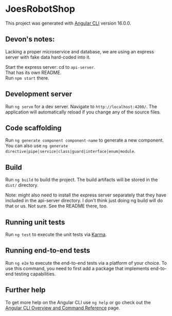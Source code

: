 # JoesRobotShop

This project was generated with [Angular CLI](https://github.com/angular/angular-cli) version 16.0.0.


## Devon's notes:
Lacking a proper microservice and database, we are using an express server with fake data hard-coded into it. 

Start the express server: cd to `api-server`.  
That has its own README.  
Run `npm start` there. 

## Development server

Run `ng serve` for a dev server. Navigate to `http://localhost:4200/`. The application will automatically reload if you change any of the source files.

## Code scaffolding

Run `ng generate component component-name` to generate a new component. You can also use `ng generate directive|pipe|service|class|guard|interface|enum|module`.

## Build

Run `ng build` to build the project. The build artifacts will be stored in the `dist/` directory.

Note: might also need to install the express server separately that they have included in the api-server directory.  I don't think just doing ng build will do that or us.  Not sure.  See the README there, too. 

## Running unit tests

Run `ng test` to execute the unit tests via [Karma](https://karma-runner.github.io).

## Running end-to-end tests

Run `ng e2e` to execute the end-to-end tests via a platform of your choice. To use this command, you need to first add a package that implements end-to-end testing capabilities.

## Further help

To get more help on the Angular CLI use `ng help` or go check out the [Angular CLI Overview and Command Reference](https://angular.io/cli) page.
